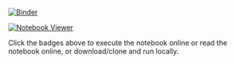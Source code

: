 [![Binder](https://mybinder.org/badge_logo.svg)](https://mybinder.org/v2/gh/rmlarose/QuIC-Seminar/master?filepath=fall2019%2F02intro-part1)

[![Notebook Viewer](https://github.com/jupyter/design/blob/master/logos/Badges/nbviewer_badge.png?raw=true)](https://nbviewer.jupyter.org/github/rmlarose/QuIC-Seminar/blob/master/fall2019/02intro-part1/QuIC_intro_to_qiskit_and_math_review-part1.ipynb)

Click the badges above to execute the notebook online or read the notebook online, or download/clone and run locally.

